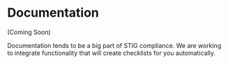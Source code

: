 # Documentation

(Coming Soon)

Documentation tends to be a big part of STIG compliance.
We are working to integrate functionality that will create checklists for you automatically.
